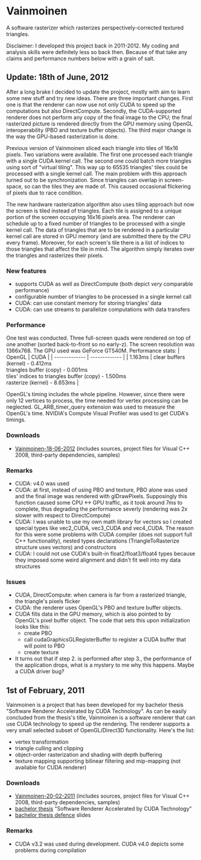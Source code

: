 # Vainmoinen
A software rasterizer which rasterizes perspectively-corrected textured triangles.

Disclaimer: I developed this project back in 2011-2012. My coding and analysis skills were definitely less so back then. Because of that take any claims and performance numbers below with a grain of salt.

## Update: 18th of June, 2012

After a long brake I decided to update the project, mostly with aim to learn some new stuff and try new ideas. There are three important changes. First one is that the renderer can now use not only CUDA to speed up the computations but also DirectCompute. Secondly, the CUDA-supported renderer does not perform any copy of the final image to the CPU; the final rasterized picture is rendered directly from the GPU memory using OpenGL interoperability (PBO and texture buffer objects). The third major change is the way the GPU-based rasterization is done.

Previous version of Vainmoinen sliced each triangle into tiles of 16x16 pixels. Two variations were available. The first one processed each triangle with a single CUDA kernel call. The second one could batch more triangles using sort of "virtual tiling". This way up to 65535 triangles' tiles could be processed with a single kernel call. The main problem with this approach turned out to be synchronization. Since triangles can overlap in screen-space, so can the tiles they are made of. This caused occasional flickering of pixels due to race condition.

The new hardware rasterization algorithm also uses tiling approach but now the screen is tiled instead of triangles. Each tile is assigned to a unique portion of the screen occupying 16x16 pixels area. The renderer can schedule up to a fixed number of triangles to be processed with a single kernel call. The data of triangles that are to be rendered in a particular kernel call are stored in GPU memory (and are submitted there by the CPU every frame). Moreover, for each screen's tile there is a list of indices to those triangles that affect the tile in mind. The algorithm simply iterates over the triangles and rasterizes their pixels.

### New features
- supports CUDA as well as DirectCompute (both depict *very* comparable performance)
- configurable number of triangles to be processed in a single kernel call
- CUDA: can use constant memory for storing triangles' data
- CUDA: can use streams to parallelize computations with data transfers

### Performance

One test was conducted. Three full-screen quads were rendered on top of one another (sorted back-to-front so no early-z). The screen resolution was 1366x768. The GPU used was GeForce GT540M. Performance stats:
| OpenGL  | CUDA |
| ------------- | ------------- |
| 1.163ms | clear buffers (kernel) - 0.412ms <br/> triangles buffer (copy) - 0.001ms <br/> tiles' indices to triangles buffer (copy) - 1.500ms <br/> rasterize (kernel) - 8.653ms |

OpenGL's timing includes the whole pipeline. However, since there were only 12 vertices to process, the time needed for vertex processing can be neglected.
GL_ARB_timer_query extension was used to measure the OpenGL's time. NVIDIA's Compute Visual Profiler was used to get CUDA's timings.

### Downloads
- [Vainmoinen-18-06-2012](http://maxest.gct-game.net/content/vainmoinen/Vainmoinen-18-06-2012.zip) (includes sources, project files for Visual C++ 2008, third-party dependencies, samples)

### Remarks
- CUDA: v4.0 was used
- CUDA: at first, instead of using PBO and texture, PBO alone was used and the final image was rendered with glDrawPixels. Supposingly this function caused some CPU <-> GPU traffic, as it took around 7ms to complete, thus degrading the performance severly (rendering was 2x slower with respect to DirectCompute)
- CUDA: I was unable to use my own math library for vectors so I created special types like vec2_CUDA, vec3_CUDA and vec4_CUDA. The reason for this were some problems with CUDA compiler (does not support full C++ functionality), nested types declarations (TriangleToRasterize structure uses vectors) and constructors
- CUDA: I could not use CUDA's built-in float2/float3/float4 types because they imposed some weird alignment and didn't fit well into my data structures

### Issues
- CUDA, DirectCompute: when camera is far from a rasterized triangle, the triangle's pixels flicker
- CUDA: the renderer uses OpenGL's PBO and texture buffer objects.
- CUDA fills data in the GPU memory, which is also pointed to by OpenGL's pixel buffer object. The code that sets this upon initialization looks like this:
  - create PBO
  - call cudaGraphicsGLRegisterBuffer to register a CUDA buffer that will point to PBO
  - create texture
- It turns out that if step 2. is performed after step 3., the performance of the application drops, what is a mystery to me why this happens. Maybe a CUDA driver bug?


## 1st of February, 2011

Vainmoinen is a project that has been developed for my bachelor thesis "Software Renderer Accelerated by CUDA Technology". As can be easily concluded from the thesis's title, Vainmoinen is a software renderer that can use CUDA technology to speed up the rendering. The renderer supports a very small selected subset of OpenGL/Direct3D functionality. Here's the list:
- vertex transformation
- triangle culling and clipping
- object-order rasterization and shading with depth buffering
- texture mapping supporting bilinear filtering and mip-mapping (not available for CUDA renderer)

### Downloads
- [Vainmoinen-20-02-2011](http://maxest.gct-game.net/content/vainmoinen/Vainmoinen-20-02-2011.zip) (includes sources, project files for Visual C++ 2008, third-party dependencies, samples)
- [bachelor thesis](http://maxest.gct-game.net/content/vainmoinen/bachelor_thesis.pdf) "Software Renderer Accelerated by CUDA Technology"
- [bachelor thesis defence](http://maxest.gct-game.net/content/vainmoinen/bachelor_thesis_defence.pdf) slides

### Remarks
- CUDA v3.2 was used during development. CUDA v4.0 depicts some problems during compilation
